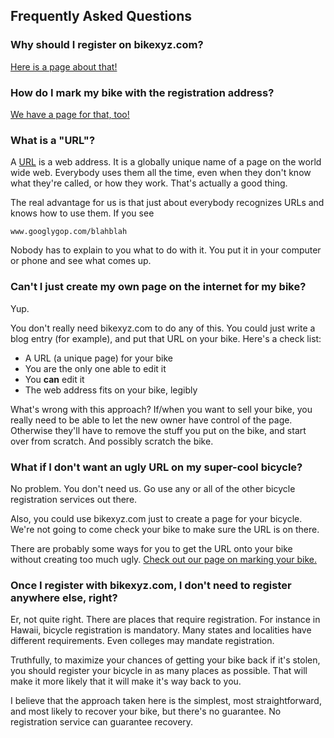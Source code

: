 ## Frequently Asked Questions

### Why should I register on bikexyz.com?

[Here is a page about that!](/why)

### How do I mark my bike with the registration address?

[We have a page for that, too!](/marking)


### What is a "URL"?

A [URL](http://en.wikipedia.org/wiki/Uniform_resource_locator) is a web address.
It is a globally unique name of a page on the world wide web.
Everybody uses them all the time, even when they don't know what
they're called, or how they work. That's actually a good thing.

The real advantage for us is that just about everybody recognizes URLs
and knows how to use them.  If you see

    www.googlygop.com/blahblah
    
Nobody has to explain to you what to do with it. You put it in your computer or phone and see
what comes up.

### Can't I just create my own page on the internet for my bike?

Yup.

You don't really need bikexyz.com to do any of this. You could just write a blog entry (for example), and put that URL on your bike. Here's a check list:

* A URL (a unique page) for your bike
* You are the only one able to edit it
* You **can** edit it
* The web address fits on your bike, legibly

What's wrong with this approach? If/when you want to sell your bike, you really need to be
able to let the new owner have control of the page. Otherwise they'll have to remove the
stuff you put on the bike, and start over from scratch. And possibly scratch the bike.

### What if I don't want an ugly URL on my super-cool bicycle?

No problem. You don't need us. Go use any or all of the other bicycle registration services
out there.

Also, you could use bikexyz.com just to create a page for your bicycle. We're not going to
come check your bike to make sure the URL is on there.

There are probably some ways for you to get the URL onto your bike without creating too much ugly.
[Check out our page on marking your bike.](/marking)



### Once I register with bikexyz.com, I don't need to register anywhere else, right?

Er, not quite right. There are places that require registration. For instance in Hawaii, bicycle registration is mandatory. Many states and localities have different requirements. Even colleges may mandate registration.

Truthfully, to maximize your chances of getting your bike back if it's stolen, you should register your bicycle in as many places as possible. That will make it more likely that it will make it's way back to you.

I believe that the approach taken here is the simplest, most straightforward, and most 
likely to recover your bike, but there's no guarantee. No registration service can guarantee recovery.



